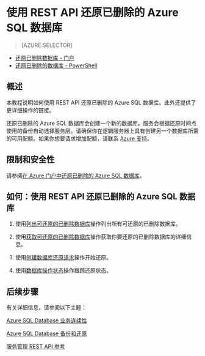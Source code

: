 ﻿<properties 
   pageTitle="使用 REST API 还原已删除的 Azure SQL 数据库" 
   description="Microsoft Azure SQL Database, 还原已删除的数据库, 恢复已删除的数据库, REST API" 
   services="sql-database" 
   documentationCenter="" 
   authors="elfisher" 
   manager="jeffreyg" 
   editor="v-romcal"/>










# 使用 REST API 还原已删除的 Azure SQL 数据库

> [AZURE.SELECTOR]
- [还原已删除数据库 - 门户](/zh-cn/documentation/articles/sql-database-restore-deleted-database-tutorial-management-portal/)
- [还原已删除的数据库 - PowerShell](/zh-cn/documentation/articles/sql-database-restore-deleted-database-tutorial-powershell/) 

## 概述

本教程说明如何使用 REST API 还原已删除的 Azure SQL 数据库。此外还提供了更详细操作的链接。

还原已删除的 Azure SQL 数据库会创建一个新的数据库。服务会根据还原时间点使用的备份自动选择服务层。请确保你在逻辑服务器上具有创建另一个数据库所需的可用配额。如果你想要请求增加配额，请联系 [Azure 支持](/support/contact/)。

## 限制和安全性

请参阅[在 Azure 门户中还原已删除的 Azure SQL 数据库](/zh-cn/documentation/articles/sql-database-restore-deleted-database-tutorial-management-portal/)。

## 如何：使用 REST API 还原已删除的 Azure SQL 数据库

1.	使用[列出可还原的已删除数据库](https://msdn.microsoft.com/zh-cn/library/azure/dn509562.aspx)操作列出所有可还原的已删除数据库。
	
2.	使用[获取可还原的已删除数据库](http://msdn.microsoft.com/zh-cn/library/azure/dn509574.aspx)操作获取你要还原的已删除数据库的详细信息。

3.	使用[创建数据库还原请求](http://msdn.microsoft.com/zh-cn/library/azure/dn509571.aspx)操作开始还原。
	
4.	使用[数据库操作状态](http://msdn.microsoft.com/zh-cn/library/azure/dn720371.aspx)操作跟踪还原状态。

## 后续步骤

有关详细信息，请参阅以下主题：

[Azure SQL Database 业务连续性](http://msdn.microsoft.com/zh-cn/library/azure/hh852669.aspx)

[Azure SQL Database 备份和还原](http://msdn.microsoft.com/zh-cn/library/azure/jj650016.aspx)

[服务管理 REST API 参考](http://msdn.microsoft.com/zh-cn/library/azure/ee460799.aspx)

<!--HONumber=50-->